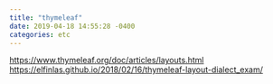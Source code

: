 ```yaml
---
title: "thymeleaf"
date: 2019-04-18 14:55:28 -0400
categories: etc
---
```

https://www.thymeleaf.org/doc/articles/layouts.html
https://elfinlas.github.io/2018/02/16/thymeleaf-layout-dialect_exam/